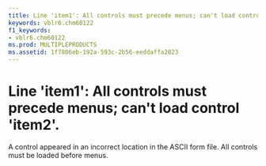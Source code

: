 ```yaml
---
title: Line 'item1': All controls must precede menus; can't load control 'item2'.
keywords: vblr6.chm60122
f1_keywords:
- vblr6.chm60122
ms.prod: MULTIPLEPRODUCTS
ms.assetid: 1f7806eb-192a-593c-2b56-eeddaffa2023
---
```



# Line 'item1': All controls must precede menus; can't load control 'item2'.

A control appeared in an incorrect location in the ASCII form file. All controls must be loaded before menus.


